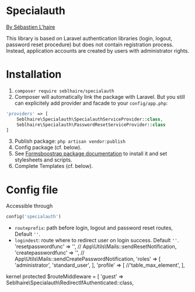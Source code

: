 # Specialauth

[By Sébastien L'haire](http://sebastien.lhaire.org)

This library is based on Laravel authentication libraries (login, logout, password reset procedure) but does not contain registration process.
Instead, application accounts are created by users with administrator rights.

# Installation

1. `composer require seblhaire/specialauth`
2. Composer will automatically link the package with Laravel. But you still can explicitely add provider and facade to your `config/app.php`:
```php
'providers' => [
    Seblhaire\Specialauth\SpecialauthServiceProvider::class,
    Seblhaire\Specialauth\PasswordResetServiceProvider::class
]
```
3. Publish package: `php artisan vendor:publish`
4. Config package (cf. below).
5. See [Formsboostrap package documentation](https://github.com/seblhaire/formsbootstrap) to install it and set stylesheets and scripts.
6. Complete Templates (cf. below).

# Config file

Accessible through

```php
config('specialauth')
```
* `routeprefix`: path before login, logout and password reset routes, Default `''`.
* `logindest`: route where to redirect user on login success. Default `''`.
'resetpasswordfunc' => '', // App\Utils\Mails::sendResetNotification,
'createpasswordfunc' => '', // App\Utils\Mails::sendCreatePasswordNotification,
'roles' => [
  'administrator',
  'standard_user',
],
'profile' => [
  //'table_max_element',
],







kernel
protected $routeMiddleware = [
    'guest' => Seblhaire\Specialauth\RedirectIfAuthenticated::class,
